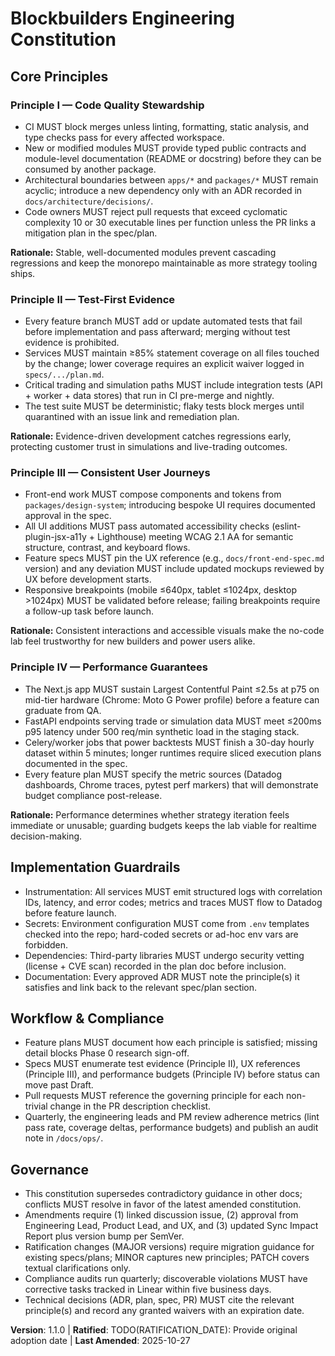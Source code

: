 <!--
Sync Impact Report
Version: 1.0.0 → 1.1.0
Modified Principles:
- PRINCIPLE_1_NAME → Principle I — Code Quality Stewardship
- PRINCIPLE_2_NAME → Principle II — Test-First Evidence
- PRINCIPLE_3_NAME → Principle III — Consistent User Journeys
- PRINCIPLE_4_NAME → Principle IV — Performance Guarantees
Added Sections:
- Implementation Guardrails
- Workflow & Compliance
Removed Sections:
- Principle V placeholder
Templates:
- .specify/templates/plan-template.md ✅ updated
- .specify/templates/spec-template.md ✅ updated
- .specify/templates/tasks-template.md ✅ updated
- README.md ✅ updated
- .specify/templates/commands/ ⚠ pending (directory absent; add guidance once commands exist)
Follow-up TODOs:
- TODO(RATIFICATION_DATE): Provide original adoption date
-->

# Blockbuilders Engineering Constitution

## Core Principles

### Principle I — Code Quality Stewardship

- CI MUST block merges unless linting, formatting, static analysis, and type checks pass for every affected workspace.
- New or modified modules MUST provide typed public contracts and module-level documentation (README or docstring) before they can be consumed by another package.
- Architectural boundaries between `apps/*` and `packages/*` MUST remain acyclic; introduce a new dependency only with an ADR recorded in `docs/architecture/decisions/`.
- Code owners MUST reject pull requests that exceed cyclomatic complexity 10 or 30 executable lines per function unless the PR links a mitigation plan in the spec/plan.

**Rationale:** Stable, well-documented modules prevent cascading regressions and keep the monorepo maintainable as more strategy tooling ships.

### Principle II — Test-First Evidence

- Every feature branch MUST add or update automated tests that fail before implementation and pass afterward; merging without test evidence is prohibited.
- Services MUST maintain ≥85% statement coverage on all files touched by the change; lower coverage requires an explicit waiver logged in `specs/.../plan.md`.
- Critical trading and simulation paths MUST include integration tests (API + worker + data stores) that run in CI pre-merge and nightly.
- The test suite MUST be deterministic; flaky tests block merges until quarantined with an issue link and remediation plan.

**Rationale:** Evidence-driven development catches regressions early, protecting customer trust in simulations and live-trading outcomes.

### Principle III — Consistent User Journeys

- Front-end work MUST compose components and tokens from `packages/design-system`; introducing bespoke UI requires documented approval in the spec.
- All UI additions MUST pass automated accessibility checks (eslint-plugin-jsx-a11y + Lighthouse) meeting WCAG 2.1 AA for semantic structure, contrast, and keyboard flows.
- Feature specs MUST pin the UX reference (e.g., `docs/front-end-spec.md` version) and any deviation MUST include updated mockups reviewed by UX before development starts.
- Responsive breakpoints (mobile ≤640px, tablet ≤1024px, desktop >1024px) MUST be validated before release; failing breakpoints require a follow-up task before launch.

**Rationale:** Consistent interactions and accessible visuals make the no-code lab feel trustworthy for new builders and power users alike.

### Principle IV — Performance Guarantees

- The Next.js app MUST sustain Largest Contentful Paint ≤2.5s at p75 on mid-tier hardware (Chrome: Moto G Power profile) before a feature can graduate from QA.
- FastAPI endpoints serving trade or simulation data MUST meet ≤200ms p95 latency under 500 req/min synthetic load in the staging stack.
- Celery/worker jobs that power backtests MUST finish a 30-day hourly dataset within 5 minutes; longer runtimes require sliced execution plans documented in the spec.
- Every feature plan MUST specify the metric sources (Datadog dashboards, Chrome traces, pytest perf markers) that will demonstrate budget compliance post-release.

**Rationale:** Performance determines whether strategy iteration feels immediate or unusable; guarding budgets keeps the lab viable for realtime decision-making.

## Implementation Guardrails

- Instrumentation: All services MUST emit structured logs with correlation IDs, latency, and error codes; metrics and traces MUST flow to Datadog before feature launch.
- Secrets: Environment configuration MUST come from `.env` templates checked into the repo; hard-coded secrets or ad-hoc env vars are forbidden.
- Dependencies: Third-party libraries MUST undergo security vetting (license + CVE scan) recorded in the plan doc before inclusion.
- Documentation: Every approved ADR MUST note the principle(s) it satisfies and link back to the relevant spec/plan section.

## Workflow & Compliance

- Feature plans MUST document how each principle is satisfied; missing detail blocks Phase 0 research sign-off.
- Specs MUST enumerate test evidence (Principle II), UX references (Principle III), and performance budgets (Principle IV) before status can move past Draft.
- Pull requests MUST reference the governing principle for each non-trivial change in the PR description checklist.
- Quarterly, the engineering leads and PM review adherence metrics (lint pass rate, coverage deltas, performance budgets) and publish an audit note in `/docs/ops/`.

## Governance

- This constitution supersedes contradictory guidance in other docs; conflicts MUST resolve in favor of the latest amended constitution.
- Amendments require (1) linked discussion issue, (2) approval from Engineering Lead, Product Lead, and UX, and (3) updated Sync Impact Report plus version bump per SemVer.
- Ratification changes (MAJOR versions) require migration guidance for existing specs/plans; MINOR captures new principles; PATCH covers textual clarifications only.
- Compliance audits run quarterly; discoverable violations MUST have corrective tasks tracked in Linear within five business days.
- Technical decisions (ADR, plan, spec, PR) MUST cite the relevant principle(s) and record any granted waivers with an expiration date.

**Version**: 1.1.0 | **Ratified**: TODO(RATIFICATION_DATE): Provide original adoption date | **Last Amended**: 2025-10-27
